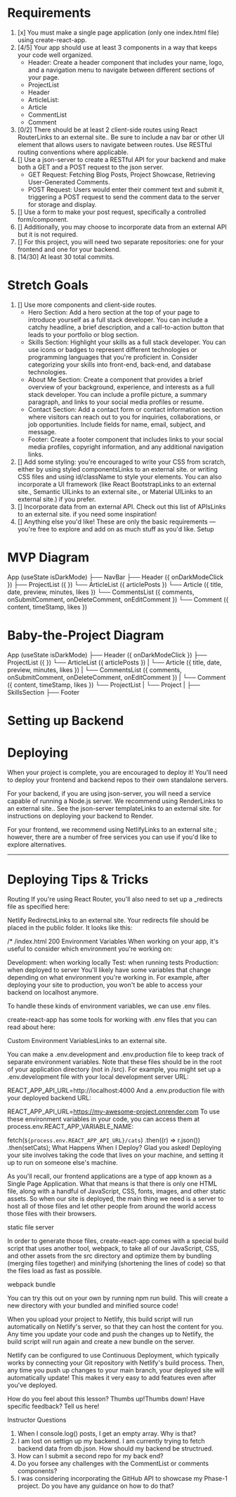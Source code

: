 


# Requirements
1. [x] You must make a single page application (only one index.html file) using create-react-app.
2. [4/5] Your app should use at least 3 components in a way that keeps your code well organized.
    - Header: Create a header component that includes your name, logo, and a navigation menu to navigate between different sections of your page.
    + ProjectList 
    + Header 
    + ArticleList: 
    + Article
    - CommentList
    - Comment
3. [0/2] There should be at least 2 client-side routes using React RouterLinks to an external site.. Be sure to include a nav bar or other UI element that allows users to navigate between routes. Use RESTful routing conventions where applicable.
4. [] Use a json-server to create a RESTful API for your backend and make both a GET and a POST request to the json server. 
    - GET Request: Fetching Blog Posts, Project Showcase, Retrieving User-Generated Comments. 
    - POST Request: Users would enter their comment text and submit it, triggering a POST request to send the comment data to the server for storage and display.
5. [] Use a form to make your post request, specifically a controlled form/component. 
6. [] Additionally, you may choose to incorporate data from an external API but it is not required.
7. [] For this project, you will need two separate repositories: one for your frontend and one for your backend.
8. [14/30] At least 30 total commits.  

# Stretch Goals
1. [] Use more components and client-side routes.
    - Hero Section: Add a hero section at the top of your page to introduce yourself as a full stack developer. You can include a catchy headline, a brief description, and a call-to-action button that leads to your portfolio or blog section.
    - Skills Section: Highlight your skills as a full stack developer. You can use icons or badges to represent different technologies or programming languages that you're proficient in. Consider categorizing your skills into front-end, back-end, and database technologies.
    - About Me Section: Create a component that provides a brief overview of your background, experience, and interests as a full stack developer. You can include a profile picture, a summary paragraph, and links to your social media profiles or resume.
    - Contact Section: Add a contact form or contact information section where visitors can reach out to you for inquiries, collaborations, or job opportunities. Include fields for name, email, subject, and message.
    - Footer: Create a footer component that includes links to your social media profiles, copyright information, and any additional navigation links.
2. [] Add some styling: you're encouraged to write your CSS from scratch, either by using styled componentsLinks to an external site. or writing CSS files and using id/className to style your elements. You can also incorporate a UI framework (like React BootstrapLinks to an external site., Semantic UILinks to an external site., or Material UILinks to an external site.) if you prefer.
3. [] Incorporate data from an external API. Check out this list of APIsLinks to an external site. if you need some inspiration!
4. [] Anything else you'd like! These are only the basic requirements — you're free to explore and add on as much stuff as you'd like. 
Setup


# MVP Diagram 

App (useState isDarkMode)
├── NavBar
├── Header ({ onDarkModeClick })
├── ProjectList ({ })
└── ArticleList ({ articlePosts })
    └── Article ({ title, date, preview, minutes, likes })
        └── CommentsList ({ comments, onSubmitComment, onDeleteComment, onEditComment })
        └── Comment ({ content, timeStamp, likes })

# Baby-the-Project Diagram

App (useState isDarkMode)
├── Header ({ onDarkModeClick })
├── ProjectList ({ })
└── ArticleList ({ articlePosts })
|    └── Article ({ title, date, preview, minutes, likes })
|        └── CommentsList ({ comments, onSubmitComment, onDeleteComment, onEditComment })
|        └── Comment ({ content, timeStamp, likes })
└── ProjectList
|    └── Project
|
├── SkillsSection
├── Footer


# Setting up Backend



# Deploying
When your project is complete, you are encouraged to deploy it! You'll need to deploy your frontend and backend repos to their own standalone servers.

For your backend, if you are using json-server, you will need a service capable of running a Node.js server. We recommend using RenderLinks to an external site.. See the json-server templateLinks to an external site. for instructions on deploying your backend to Render.

For your frontend, we recommend using NetlifyLinks to an external site.; however, there are a number of free services you can use if you'd like to explore alternatives.

----------------------------------------------------------------------------------------------------------------------------------------------------------------------------------------------------------------------------------------------------------------------------------------------------

# Deploying Tips & Tricks
Routing
If you're using React Router, you'll also need to set up a _redirects file as specified here:

Netlify RedirectsLinks to an external site.
Your redirects file should be placed in the public folder. It looks like this:

/*    /index.html   200
Environment Variables
When working on your app, it's useful to consider which environment you're working on:

Development: when working locally
Test: when running tests
Production: when deployed to server
You'll likely have some variables that change depending on what environment you're working in. For example, after deploying your site to production, you won't be able to access your backend on localhost anymore.

To handle these kinds of environment variables, we can use .env files.

create-react-app has some tools for working with .env files that you can read about here:

Custom Environment VariablesLinks to an external site.

You can make a .env.development and .env.production file to keep track of separate environment variables. Note that these files should be in the root of your application directory (not in /src). For example, you might set up a .env.development file with your local development server URL:

REACT_APP_API_URL=http://localhost:4000
And a .env.production file with your deployed backend URL:

REACT_APP_API_URL=https://my-awesome-project.onrender.com
To use these environment variables in your code, you can access them at process.env.REACT_APP_VARIABLE_NAME:

fetch(`${process.env.REACT_APP_API_URL}/cats`)
  .then((r) => r.json())
  .then(setCats);
What Happens When I Deploy?
Glad you asked! Deploying your site involves taking the code that lives on your machine, and setting it up to run on someone else's machine.

As you'll recall, our frontend applications are a type of app known as a Single Page Application. What that means is that there is only one HTML file, along with a handful of JavaScript, CSS, fonts, images, and other static assets. So when our site is deployed, the main thing we need is a server to host all of those files and let other people from around the world access those files with their browsers.

static file server

In order to generate those files, create-react-app comes with a special build script that uses another tool, webpack, to take all of our JavaScript, CSS, and other assets from the src directory and optimize them by bundling (merging files together) and minifying (shortening the lines of code) so that the files load as fast as possible.

webpack bundle

You can try this out on your own by running npm run build. This will create a new directory with your bundled and minified source code!

When you upload your project to Netlify, this build script will run automatically on Netlify's server, so that they can host the content for you. Any time you update your code and push the changes up to Netlify, the build script will run again and create a new bundle on the server.

Netlify can be configured to use Continuous Deployment, which typically works by connecting your Git repository with Netlify's build process. Then, any time you push up changes to your main branch, your deployed site will automatically update! This makes it very easy to add features even after you've deployed.

How do you feel about this lesson?
Thumbs up!Thumbs down!
Have specific feedback?
Tell us here!

Instructor Questions
1. When I console.log() posts, I get an empty array. Why is that?
2. I am lost on settign up my backend. I am currently trying to fetch backend data from db.json. How should my backend be structrued. 
3. How can I submit a second repo for my back end? 
4. Do you forsee any challenges with the CommentList or comments components?  
5. I was considering incorporating the GitHub API to showcase my Phase-1 project. Do you have any guidance on how to do that?  